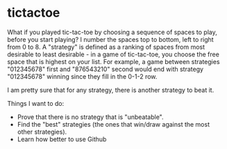 # tictactoe
What if you played tic-tac-toe by choosing a sequence of spaces to play, before you start playing?
I number the spaces top to bottom, left to right from 0 to 8. A "strategy" is defined as a ranking of spaces from most desirable to least desirable - in a game of tic-tac-toe, you choose the free space that is highest on your list.
For example, a game between strategies "012345678" first and "876543210" second would end with strategy "012345678" winning since they fill in the 0-1-2 row.

I am pretty sure that for any strategy, there is another strategy to beat it.

Things I want to do:
- Prove that there is no strategy that is "unbeatable".
- Find the "best" strategies (the ones that win/draw against the most other strategies).
- Learn how better to use Github
